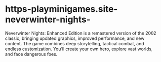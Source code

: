 # https-playminigames.site-neverwinter-nights-
Neverwinter Nights: Enhanced Edition is a remastered version of the 2002 classic, bringing updated graphics, improved performance, and new content. The game combines deep storytelling, tactical combat, and endless customization. You’ll create your own hero, explore vast worlds, and face dangerous foes.
